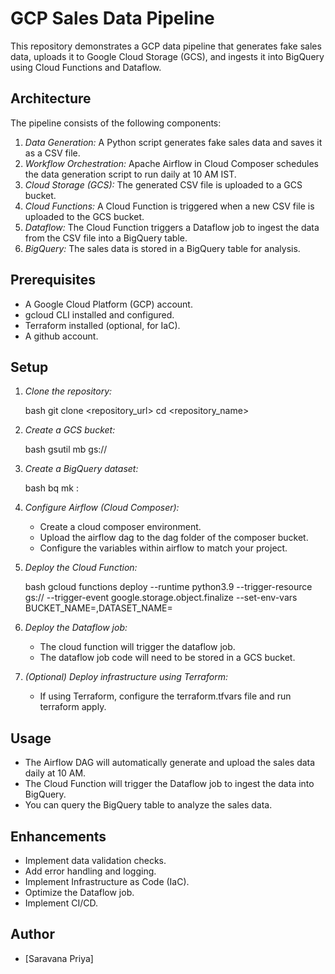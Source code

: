 # GCP Sales Data Pipeline

This repository demonstrates a GCP data pipeline that generates fake sales data, uploads it to Google Cloud Storage (GCS), and ingests it into BigQuery using Cloud Functions and Dataflow.

## Architecture

The pipeline consists of the following components:

1.  *Data Generation:* A Python script generates fake sales data and saves it as a CSV file.
2.  *Workflow Orchestration:* Apache Airflow in Cloud Composer schedules the data generation script to run daily at 10 AM IST.
3.  *Cloud Storage (GCS):* The generated CSV file is uploaded to a GCS bucket.
4.  *Cloud Functions:* A Cloud Function is triggered when a new CSV file is uploaded to the GCS bucket.
5.  *Dataflow:* The Cloud Function triggers a Dataflow job to ingest the data from the CSV file into a BigQuery table.
6.  *BigQuery:* The sales data is stored in a BigQuery table for analysis.

## Prerequisites

* A Google Cloud Platform (GCP) account.
* gcloud CLI installed and configured.
* Terraform installed (optional, for IaC).
* A github account.

## Setup

1.  *Clone the repository:*

    bash
    git clone <repository_url>
    cd <repository_name>
    

2.  *Create a GCS bucket:*

    bash
    gsutil mb gs://<your-bucket-name>
    

3.  *Create a BigQuery dataset:*

    bash
    bq mk <your-project-id>:<your-dataset-name>
    

4.  *Configure Airflow (Cloud Composer):*
    * Create a cloud composer environment.
    * Upload the airflow dag to the dag folder of the composer bucket.
    * Configure the variables within airflow to match your project.

5.  *Deploy the Cloud Function:*

    bash
    gcloud functions deploy <function-name> --runtime python3.9 --trigger-resource gs://<your-bucket-name> --trigger-event google.storage.object.finalize --set-env-vars BUCKET_NAME=<your-bucket-name>,DATASET_NAME=<your-dataset-name>
    

6.  *Deploy the Dataflow job:*
    * The cloud function will trigger the dataflow job.
    * The dataflow job code will need to be stored in a GCS bucket.

7.  *(Optional) Deploy infrastructure using Terraform:*
    * If using Terraform, configure the terraform.tfvars file and run terraform apply.

## Usage

* The Airflow DAG will automatically generate and upload the sales data daily at 10 AM.
* The Cloud Function will trigger the Dataflow job to ingest the data into BigQuery.
* You can query the BigQuery table to analyze the sales data.

## Enhancements

* Implement data validation checks.
* Add error handling and logging.
* Implement Infrastructure as Code (IaC).
* Optimize the Dataflow job.
* Implement CI/CD.

## Author

* [Saravana Priya]

